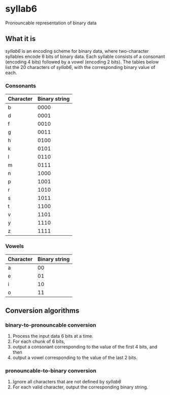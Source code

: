 # syllab6
Pronouncable representation of binary data

## What it is
*syllab6* is an encoding scheme for binary data, where two-character syllables encode 6 bits of binary data. Each syllable consists of a consonant (encoding 4 bits) followed by a vowel (encoding 2 bits). The tables below list the 20 characters of *syllab6*, with the corresponding binary value of each.

### Consonants

| Character | Binary string |
|-----------|---------------|
| b | 0000 |
| d | 0001 |
| f | 0010 |
| g | 0011 |
| h | 0100 |
| k | 0101 |
| l | 0110 |
| m | 0111 |
| n | 1000 |
| p | 1001 |
| r | 1010 |
| s | 1011 |
| t | 1100 |
| v | 1101 |
| y | 1110 |
| z | 1111 |

### Vowels

| Character | Binary string |
|-----------|---------------|
| a | 00 |
| e | 01 |
| i | 10 |
| o | 11 |

## Conversion algorithms

### binary-to-pronouncable conversion

1. Process the input data 6 bits at a time.
2. For each chunk of 6 bits,
3. output a consonant corresponding to the value of the first 4 bits, and then
4. output a vowel corresponding to the value of the last 2 bits.

### pronouncable-to-binary conversion

1. Ignore all characters that are not defined by *syllab6*
2. For each valid character, output the corresponding binary string.
